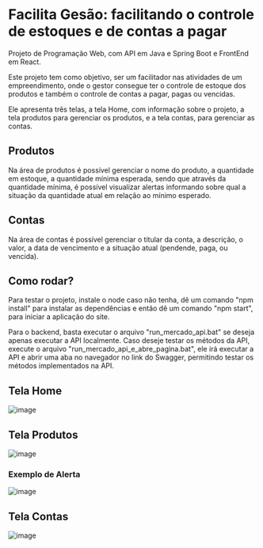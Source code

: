 # Facilita Gesão: facilitando o controle de estoques e de contas a pagar
Projeto de Programação Web, com API em Java e Spring Boot e FrontEnd em React.

Este projeto tem como objetivo, ser um facilitador nas atividades de um empreendimento, onde o gestor consegue ter o controle de estoque dos produtos e também o controle de contas a pagar, pagas ou vencidas.

Ele apresenta três telas, a tela Home, com informação sobre o projeto, a tela produtos para gerenciar os produtos, e a tela contas, para gerenciar as contas.

## Produtos
Na área de produtos é possível gerenciar o nome do produto, a quantidade em estoque, a quantidade mínima esperada, sendo que através da quantidade mínima, é possível visualizar alertas informando sobre qual a situação da quantidade atual em relação ao mínimo esperado.

## Contas
Na área de contas é possível gerenciar o titular da conta, a descrição, o valor, a data de vencimento e a situação atual (pendende, paga, ou vencida).

## Como rodar?
Para testar o projeto, instale o node caso não tenha, dê um comando "npm install" para instalar as dependências e então dê um comando "npm start", para iniciar a aplicação do site. 

Para o backend, basta executar o arquivo "run_mercado_api.bat" se deseja apenas executar a API localmente. Caso deseje testar os métodos da API, execute o arquivo "run_mercado_api_e_abre_pagina.bat", ele irá executar a API e abrir uma aba no navegador no link do Swagger, permitindo testar os métodos implementados na API.

## Tela Home
![image](https://github.com/user-attachments/assets/b129400e-0b1f-40d0-8ea8-dcd242c434d2)

## Tela Produtos
![image](https://github.com/user-attachments/assets/6f357326-98a0-45f9-a38e-c12bb13e6d07)
### Exemplo de Alerta
![image](https://github.com/user-attachments/assets/b1ac9689-68ff-4051-a22d-2ff52f1d2940)


## Tela Contas
![image](https://github.com/user-attachments/assets/aaa5073f-927b-4dc6-b1c6-09160f865917)


